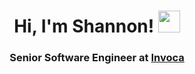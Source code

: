 <h1 align='center'>
  Hi, I'm Shannon! <img src="https://github.com/sstengele/sstengele/assets/26881159/c2c670b8-1937-4315-89ca-5efb0a87cd8b" width="35px" />
</h1>

<h3 align='center'>Senior Software Engineer at <a href='https://invoca.com'>Invoca</a></h3>

<br/>

<!--
<p align="center">
  <img align="middle" src="https://github-readme-stats.vercel.app/api?username=sstengele&count_private=true&show_icons=true&theme=outrun&hide=stars,prs,issues,contribs" />
</p>


<a href="https://visitcount.itsvg.in">
  <img align="right" src="https://visitcount.itsvg.in/api?id=sstengele&label=Profile%20Views&color=11&icon=5&pretty=false" />
</a>

<!-- Here are some ideas to get you started:

- 🔭 I’m currently working on ...
- 🌱 I’m currently learning ...
- 👯 I’m looking to collaborate on ...
- 🤔 I’m looking for help with ...
- 💬 Ask me about ...
- 📫 How to reach me: ...
- 😄 Pronouns: ...
- ⚡ Fun fact: ... 
-->

